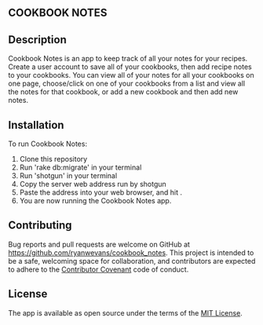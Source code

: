 ## COOKBOOK NOTES


## Description

Cookbook Notes is an app to keep track of all your notes for your recipes. Create a user account to save all of your cookbooks, then add recipe notes to your cookbooks.  You can view all of your notes for all your cookbooks on one page, choose/click on one of your cookbooks from a list and view all the notes for that cookbook, or add a new cookbook and then add new notes.

## Installation

To run Cookbook Notes:
  1. Clone this repository
  2. Run 'rake db:migrate' in your terminal
  3. Run 'shotgun' in your terminal
  4. Copy the server web address run by shotgun
  5. Paste the address into your web browser, and hit <enter>.
  6. You are now running the Cookbook Notes app.

## Contributing

Bug reports and pull requests are welcome on GitHub at https://github.com/ryanwevans/cookbook_notes. This project is intended to be a safe, welcoming space for collaboration, and contributors are expected to adhere to the [Contributor Covenant](http://contributor-covenant.org) code of conduct.


## License

The app is available as open source under the terms of the [MIT License](http://opensource.org/licenses/MIT).
